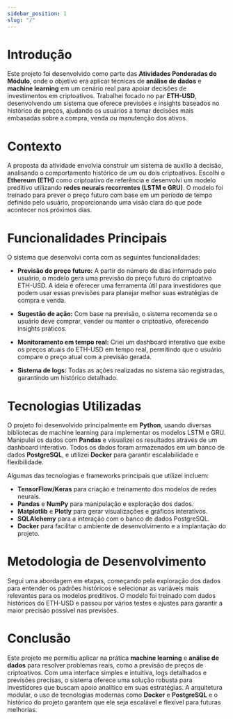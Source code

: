 ```yaml
---
sidebar_position: 1
slug: "/"
---
```


# Introdução

Este projeto foi desenvolvido como parte das **Atividades Ponderadas do Módulo**, onde o objetivo era aplicar técnicas de **análise de dados** e **machine learning** em um cenário real para apoiar decisões de investimentos em criptoativos. Trabalhei focado no par **ETH-USD**, desenvolvendo um sistema que oferece previsões e insights baseados no histórico de preços, ajudando os usuários a tomar decisões mais embasadas sobre a compra, venda ou manutenção dos ativos.

# Contexto

A proposta da atividade envolvia construir um sistema de auxílio à decisão, analisando o comportamento histórico de um ou dois criptoativos. Escolhi o **Ethereum (ETH)** como criptoativo de referência e desenvolvi um modelo preditivo utilizando **redes neurais recorrentes (LSTM e GRU)**. O modelo foi treinado para prever o preço futuro com base em um período de tempo definido pelo usuário, proporcionando uma visão clara do que pode acontecer nos próximos dias.

# Funcionalidades Principais

O sistema que desenvolvi conta com as seguintes funcionalidades:

- **Previsão do preço futuro:** A partir do número de dias informado pelo usuário, o modelo gera uma previsão do preço futuro do criptoativo ETH-USD. A ideia é oferecer uma ferramenta útil para investidores que podem usar essas previsões para planejar melhor suas estratégias de compra e venda.

- **Sugestão de ação:** Com base na previsão, o sistema recomenda se o usuário deve comprar, vender ou manter o criptoativo, oferecendo insights práticos.

- **Monitoramento em tempo real:** Criei um dashboard interativo que exibe os preços atuais do ETH-USD em tempo real, permitindo que o usuário compare o preço atual com a previsão gerada.

- **Sistema de logs:** Todas as ações realizadas no sistema são registradas, garantindo um histórico detalhado.

# Tecnologias Utilizadas 

O projeto foi desenvolvido principalmente em **Python**, usando diversas bibliotecas de machine learning para implementar os modelos LSTM e GRU. Manipulei os dados com **Pandas** e visualizei os resultados através de um dashboard interativo. Todos os dados foram armazenados em um banco de dados **PostgreSQL**, e utilizei **Docker** para garantir escalabilidade e flexibilidade.

Algumas das tecnologias e frameworks principais que utilizei incluem:

- **TensorFlow/Keras** para criação e treinamento dos modelos de redes neurais.
- **Pandas** e **NumPy** para manipulação e exploração dos dados.
- **Matplotlib** e **Plotly** para gerar visualizações e gráficos interativos.
- **SQLAlchemy** para a interação com o banco de dados PostgreSQL.
- **Docker** para facilitar o ambiente de desenvolvimento e a implantação do projeto.

# Metodologia de Desenvolvimento 

Segui uma abordagem em etapas, começando pela exploração dos dados para entender os padrões históricos e selecionar as variáveis mais relevantes para os modelos preditivos. O modelo foi treinado com dados históricos do ETH-USD e passou por vários testes e ajustes para garantir a maior precisão possível nas previsões.

# Conclusão

Este projeto me permitiu aplicar na prática **machine learning** e **análise de dados** para resolver problemas reais, como a previsão de preços de criptoativos. Com uma interface simples e intuitiva, logs detalhados e previsões precisas, o sistema oferece uma solução robusta para investidores que buscam apoio analítico em suas estratégias. A arquitetura modular, o uso de tecnologias modernas como **Docker** e **PostgreSQL** e o histórico do projeto garantem que ele seja escalável e flexível para futuras melhorias.

